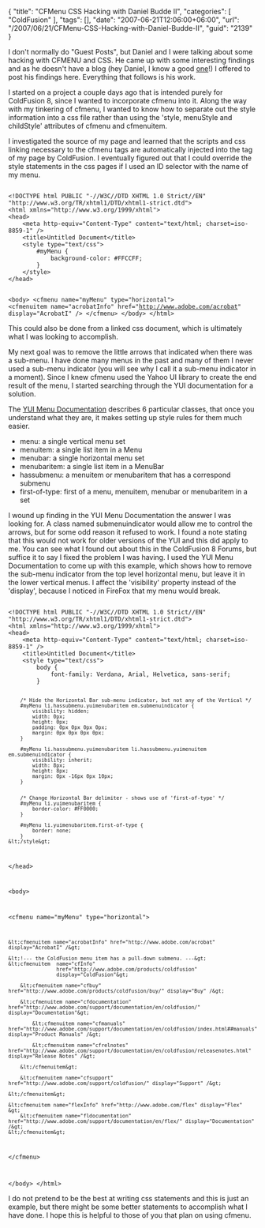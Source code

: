 {
	"title": "CFMenu CSS Hacking with Daniel Budde II",
	"categories": [
		"ColdFusion"
	],
	"tags": [],
	"date": "2007-06-21T12:06:00+06:00",
	"url": "/2007/06/21/CFMenu-CSS-Hacking-with-Daniel-Budde-II",
	"guid": "2139"
}

I don't normally do "Guest Posts", but Daniel and I were talking about some hacking with CFMENU and CSS. He came up with some interesting findings and as he doesn't have a blog (hey Daniel, I know a good <a href="http://www.blogcfc.com">one</a>!) I offered to post his findings here. Everything that follows is his work.
<!--more-->
I started on a project a couple days ago that is intended purely for ColdFusion 8, since I wanted to incorporate cfmenu into it.  Along the way with my tinkering of cfmenu, I wanted to know how to separate out the style information into a css file rather than using the 'style, menuStyle and childStyle' attributes of cfmenu and cfmenuitem.

I investigated the source of my page and learned that the scripts and css linking necessary to the cfmenu tags are automatically injected into the <head> tag of my page by ColdFusion.  I eventually figured out that I could override the style statements in the css pages if I used an ID selector with the name of my menu.

<code>
&lt;!DOCTYPE html PUBLIC "-//W3C//DTD XHTML 1.0 Strict//EN" "http://www.w3.org/TR/xhtml1/DTD/xhtml1-strict.dtd"&gt;
&lt;html xmlns="http://www.w3.org/1999/xhtml"&gt;
&lt;head&gt;
	&lt;meta http-equiv="Content-Type" content="text/html; charset=iso-8859-1" /&gt;
	&lt;title&gt;Untitled Document&lt;/title&gt;
	&lt;style type="text/css"&gt;
		#myMenu { 
			background-color: #FFCCFF;
		}
	&lt;/style&gt;
&lt;/head&gt;

&lt;body&gt;
&lt;cfmenu name="myMenu" type="horizontal"&gt;
	&lt;cfmenuitem name="acrobatInfo" href="http://www.adobe.com/acrobat" display="AcrobatI" /&gt;
&lt;/cfmenu&gt;
&lt;/body&gt;
&lt;/html&gt;
</code>

This could also be done from a linked css document, which is ultimately what I was looking to accomplish.  

My next goal was to remove the little arrows that indicated when there was a sub-menu.  I have done many menus in the past and many of them I never used a sub-menu indicator (you will see why I call it a sub-menu indicator in a moment).  Since I knew cfmenu used the Yahoo UI library to create the end result of the menu, I started searching through the YUI documentation for a solution.  

The <a href="http://developer.yahoo.com/yui/menu/">YUI Menu Documentation</a> describes 6 particular classes, that once you understand what they are, it makes setting up style rules for them much easier.

<ul>
<li>menu: a single vertical menu set
<li>menuitem: a single list item in a Menu
<li>menubar: a single horizontal menu set
<li>menubaritem: a single list item in a MenuBar
<li>hassubmenu: a menuitem or menubaritem that has a correspond submenu
<li>first-of-type: first of a menu, menuitem, menubar or menubaritem in a set
</ul>

I wound up finding in the YUI Menu Documentation the answer I was looking for.  A class named submenuindicator would allow me to control the arrows, but for some odd reason it refused to work.  I found a note stating that this would not work for older versions of the YUI and this did apply to me.  You can see what I found out about this in the ColdFusion 8 Forums, but suffice it to say I fixed the problem I was having.  I used the YUI Menu Documentation to come up with this example, which shows how to remove the sub-menu indicator from the top level horizontal menu, but leave it in the lower vertical menus.  I affect the 'visibility' property instead of the 'display', because I noticed in FireFox that my menu would break.

<code>
&lt;!DOCTYPE html PUBLIC "-//W3C//DTD XHTML 1.0 Strict//EN" "http://www.w3.org/TR/xhtml1/DTD/xhtml1-strict.dtd"&gt;
&lt;html xmlns="http://www.w3.org/1999/xhtml"&gt;
&lt;head&gt;
	&lt;meta http-equiv="Content-Type" content="text/html; charset=iso-8859-1" /&gt;
	&lt;title&gt;Untitled Document&lt;/title&gt;
	&lt;style type="text/css"&gt;
		body {
			font-family: Verdana, Arial, Helvetica, sans-serif;
		}
		
		/* Hide the Horizontal Bar sub-menu indicator, but not any of the Vertical */
		#myMenu li.hassubmenu.yuimenubaritem em.submenuindicator { 
			visibility: hidden;
			width: 0px;
			height: 0px;
			padding: 0px 0px 0px 0px;
			margin: 0px 0px 0px 0px;
		}
		
		#myMenu li.hassubmenu.yuimenubaritem li.hassubmenu.yuimenuitem em.submenuindicator { 
			visibility: inherit;
			width: 8px;
			height: 8px;
			margin: 0px -16px 0px 10px;
		}


		/* Change Horizontal Bar delimiter - shows use of 'first-of-type' */
		#myMenu li.yuimenubaritem {
			border-color: #FF0000;
		}
		
		#myMenu li.yuimenubaritem.first-of-type {
			border: none;
		}
	&lt;/style&gt;
&lt;/head&gt;


&lt;body&gt;

&lt;cfmenu name="myMenu" type="horizontal"&gt;

	&lt;cfmenuitem name="acrobatInfo" href="http://www.adobe.com/acrobat" display="AcrobatI" /&gt;

	&lt;!--- the ColdFusion menu item has a pull-down submenu. ---&gt;
	&lt;cfmenuitem 	name="cfInfo" 
					href="http://www.adobe.com/products/coldfusion"
					display="ColdFusion"&gt;
		
		&lt;cfmenuitem name="cfbuy" href="http://www.adobe.com/products/coldfusion/buy/" display="Buy" /&gt;

		&lt;cfmenuitem name="cfdocumentation" href="http://www.adobe.com/support/documentation/en/coldfusion/" display="Documentation"&gt;

			&lt;cfmenuitem name="cfmanuals" href="http://www.adobe.com/support/documentation/en/coldfusion/index.html##manuals" display="Product Manuals" /&gt;

			&lt;cfmenuitem name="cfrelnotes" href="http://www.adobe.com/support/documentation/en/coldfusion/releasenotes.html" display="Release Notes" /&gt;

		&lt;/cfmenuitem&gt;
		
		&lt;cfmenuitem name="cfsupport" href="http://www.adobe.com/support/coldfusion/" display="Support" /&gt;

	&lt;/cfmenuitem&gt;

	&lt;cfmenuitem name="flexInfo" href="http://www.adobe.com/flex" display="Flex" &gt;
		&lt;cfmenuitem name="fldocumentation" href="http://www.adobe.com/support/documentation/en/flex/" display="Documentation" /&gt;
	&lt;/cfmenuitem&gt;
&lt;/cfmenu&gt;

&lt;/body&gt;
&lt;/html&gt;
</code>


I do not pretend to be the best at writing css statements and this is just an example, but there might be some better statements to accomplish what I have done.  I hope this is helpful to those of you that plan on using cfmenu.
